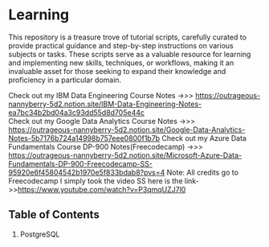 # Learning

This repository is a treasure trove of tutorial scripts, carefully curated to provide practical guidance and step-by-step instructions on various subjects or tasks. These scripts serve as a valuable resource for learning and implementing new skills, techniques, or workflows, making it an invaluable asset for those seeking to expand their knowledge and proficiency in a particular domain.

Check out my IBM Data Engineering Course Notes ->>> https://outrageous-nannyberry-5d2.notion.site/IBM-Data-Engineering-Notes-ea7bc34b2bd04a3c93dd55d8d705e44c
</br>
Check out my Google Data Analytics Course Notes ->>> https://outrageous-nannyberry-5d2.notion.site/Google-Data-Analytics-Notes-5b7176b724a14998b757eee0800f1b7b
Check out my Azure Data Fundamentals Course DP-900 Notes(Freecodecamp) ->>> https://outrageous-nannyberry-5d2.notion.site/Microsoft-Azure-Data-Fundamentals-DP-900-Freecodecamp-SS-95920e6f45804542b1970e5f833bdab8?pvs=4  Note: All credits go to Freecodecamp I simply took the video SS here is the link->>https://www.youtube.com/watch?v=P3qmqUZJ7l0
## Table of Contents



1. PostgreSQL

